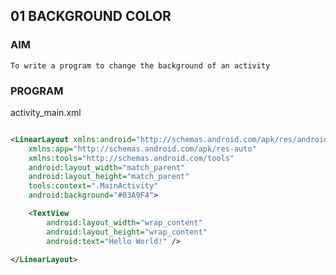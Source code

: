 ## 01                        BACKGROUND COLOR
### AIM
    To write a program to change the background of an activity
### PROGRAM
activity_main.xml
```xml

<LinearLayout xmlns:android="http://schemas.android.com/apk/res/android"
    xmlns:app="http://schemas.android.com/apk/res-auto"
    xmlns:tools="http://schemas.android.com/tools"
    android:layout_width="match_parent"
    android:layout_height="match_parent"
    tools:context=".MainActivity"
    android:background="#03A9F4">

    <TextView
        android:layout_width="wrap_content"
        android:layout_height="wrap_content"
        android:text="Hello World!" />

</LinearLayout>

```
